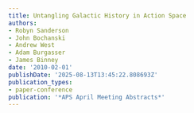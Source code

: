 ```yaml
---
title: Untangling Galactic History in Action Space
authors:
- Robyn Sanderson
- John Bochanski
- Andrew West
- Adam Burgasser
- James Binney
date: '2010-02-01'
publishDate: '2025-08-13T13:45:22.808693Z'
publication_types:
- paper-conference
publication: '*APS April Meeting Abstracts*'
---
```


